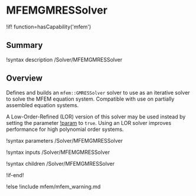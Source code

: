 # MFEMGMRESSolver

!if! function=hasCapability('mfem')

## Summary

!syntax description /Solver/MFEMGMRESSolver

## Overview

Defines and builds an `mfem::GMRESSolver` solver to use as an iterative solver to solve the MFEM
equation system. Compatible with use on partially assembled equation systems.

A Low-Order-Refined (LOR) version of this solver may be used instead by setting the parameter 
[!param](/Solver/MFEMGMRESSolver/low_order_refined) to `true`. Using an LOR solver improves performance for high polynomial 
order systems.

!syntax parameters /Solver/MFEMGMRESSolver

!syntax inputs /Solver/MFEMGMRESSolver

!syntax children /Solver/MFEMGMRESSolver

!if-end!

!else
!include mfem/mfem_warning.md
